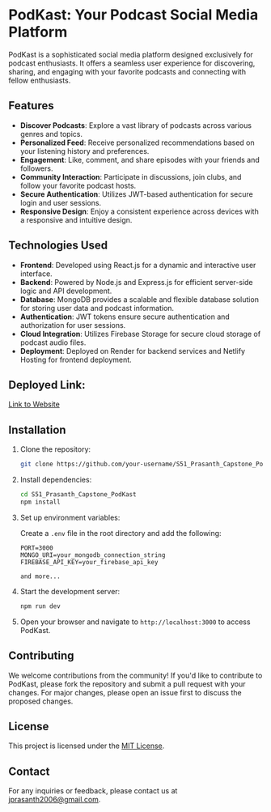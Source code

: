 # PodKast: Your Podcast Social Media Platform

PodKast is a sophisticated social media platform designed exclusively for podcast enthusiasts. It offers a seamless user experience for discovering, sharing, and engaging with your favorite podcasts and connecting with fellow enthusiasts.

## Features

- **Discover Podcasts**: Explore a vast library of podcasts across various genres and topics.
- **Personalized Feed**: Receive personalized recommendations based on your listening history and preferences.
- **Engagement**: Like, comment, and share episodes with your friends and followers.
- **Community Interaction**: Participate in discussions, join clubs, and follow your favorite podcast hosts.
- **Secure Authentication**: Utilizes JWT-based authentication for secure login and user sessions.
- **Responsive Design**: Enjoy a consistent experience across devices with a responsive and intuitive design.

## Technologies Used

- **Frontend**: Developed using React.js for a dynamic and interactive user interface.
- **Backend**: Powered by Node.js and Express.js for efficient server-side logic and API development.
- **Database**: MongoDB provides a scalable and flexible database solution for storing user data and podcast information.
- **Authentication**: JWT tokens ensure secure authentication and authorization for user sessions.
- **Cloud Integration**: Utilizes Firebase Storage for secure cloud storage of podcast audio files.
- **Deployment**: Deployed on Render for backend services and Netlify Hosting for frontend deployment.

## Deployed Link:
[Link to Website](https://podkasts.netlify.app/)

## Installation

1. Clone the repository:

    ```bash
    git clone https://github.com/your-username/S51_Prasanth_Capstone_PodKast.git
    ```

2. Install dependencies:

    ```bash
    cd S51_Prasanth_Capstone_PodKast
    npm install
    ```

3. Set up environment variables:

    Create a `.env` file in the root directory and add the following:

    ```plaintext
    PORT=3000
    MONGO_URI=your_mongodb_connection_string
    FIREBASE_API_KEY=your_firebase_api_key
    
    and more...
    ```

4. Start the development server:

    ```bash
    npm run dev
    ```

5. Open your browser and navigate to `http://localhost:3000` to access PodKast.

## Contributing

We welcome contributions from the community! If you'd like to contribute to PodKast, please fork the repository and submit a pull request with your changes. For major changes, please open an issue first to discuss the proposed changes.

## License

This project is licensed under the [MIT License](LICENSE).

## Contact

For any inquiries or feedback, please contact us at [jprasanth2006@gmail.com](mailto:contact@podkast.com).
